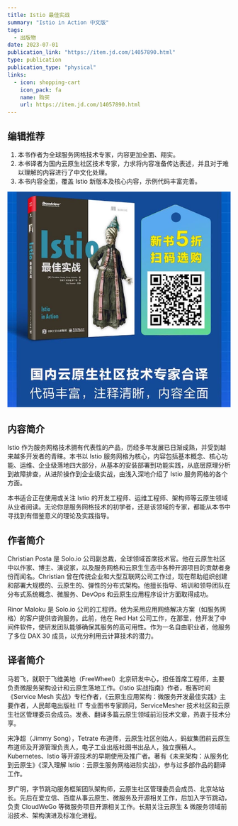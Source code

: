 ```yaml
---
title: Istio 最佳实战
summary: "Istio in Action 中文版"
tags:
  - 出版物
date: 2023-07-01
publication_link: "https://item.jd.com/14057890.html"
type: publication
publication_type: "physical"
links:
  - icon: shopping-cart
    icon_pack: fa
    name: 购买
    url: https://item.jd.com/14057890.html
---
```


## 编辑推荐

1. 本书作者为全球服务网格技术专家，内容更加全面、翔实。
2. 本书译者为国内云原生社区技术专家，力求将内容准备传达表述，并且对于难以理解的内容进行了中文化处理。
3. 本书内容全面，覆盖 Istio 新版本及核心内容，示例代码丰富完善。

![Istio in Action 中文版（Istio 最佳实战）](cover.jpg)

## 内容简介

Istio 作为服务网格技术拥有代表性的产品，历经多年发展已日渐成熟，并受到越来越多开发者的青睐。本书以 Istio 服务网格为核心，内容包括基本概念、核心功能、运维、企业级落地四大部分，从基本的安装部署到功能实践，从底层原理分析到故障排查，从进阶操作到企业级实战，由浅入深地介绍了 Istio 服务网格的各个方面。

本书适合正在使用或关注 Istio 的开发工程师、运维工程师、架构师等云原生领域从业者阅读。无论你是服务网格技术的初学者，还是该领域的专家，都能从本书中寻找到有借鉴意义的理论及实践指导。

## 作者简介

Christian Posta 是 Solo.io 公司副总裁，全球领域首席技术官。他在云原生社区中以作家、博主、演说家，以及服务网格和云原生生态中各种开源项目的贡献者身份而闻名。Christian 曾在传统企业和大型互联网公司工作过，现在帮助组织创建和部署大规模的、云原生的、弹性的分布式架构。他擅长指导、培训和领导团队在分布式系统概念、微服务、DevOps 和云原生应用程序设计方面取得成功。

Rinor Maloku 是 Solo.io 公司的工程师。他为采用应用网络解决方案（如服务网格）的客户提供咨询服务。此前，他在 Red Hat 公司工作，在那里，他开发了中间件软件，使研发团队能够确保其服务的高可用性。作为一名自由职业者，他服务了多位 DAX 30 成员，以充分利用云计算技术的潜力。

## 译者简介

马若飞，就职于飞维美地（FreeWheel）北京研发中心，担任首席工程师，主要负责微服务架构设计和云原生落地工作。《Istio 实战指南》作者，极客时间《Service Mesh 实战》专栏作者，《云原生应用架构：微服务开发最佳实践》主要作者，人民邮电出版社 IT 专业图书专家顾问，ServiceMesher 技术社区和云原生社区管理委员会成员。发表、翻译多篇云原生领域前沿技术文章，热衷于技术分享。

宋净超（Jimmy Song），Tetrate 布道师，云原生社区创始人，蚂蚁集团前云原生布道师及开源管理负责人，电子工业出版社图书出品人，独立撰稿人。Kubernetes、Istio 等开源技术的早期使用及推广者。著有《未来架构：从服务化到云原生》《深入理解 Istio：云原生服务网格进阶实战》，参与过多部作品的翻译工作。

罗广明，字节跳动服务框架团队架构师，云原生社区管理委员会成员、北京站站长。先后在爱立信、百度从事云原生、微服务及开源相关工作，后加入字节跳动，负责 CloudWeGo 等微服务项目开源相关工作。长期关注云原生 & 微服务领域前沿技术、架构演进及标准化进程。
